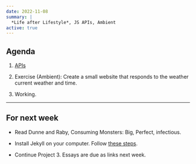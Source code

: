 ```yaml
---
date: 2022-11-08
summary: |
  *Life after Lifestyle*, JS APIs, Ambient
active: true
---
```




## Agenda

1. [APIs](https://docs.google.com/presentation/d/1gsQRvExhxarnjzcsxz_oc_iJnjIsl80fO3Ia_-yE4yI/edit?usp=sharing)
 
2. Exercise (Ambient): Create a small website that responds to the weather current weather and time.

3. Working.


------------



## For next week


* Read Dunne and Raby, Consuming Monsters: Big, Perfect, infectious.

* Install Jekyll on your computer. Follow [these steps](https://jekyllrb.com/docs/installation/macos/).

* Continue Project 3. Essays are due as links next week.